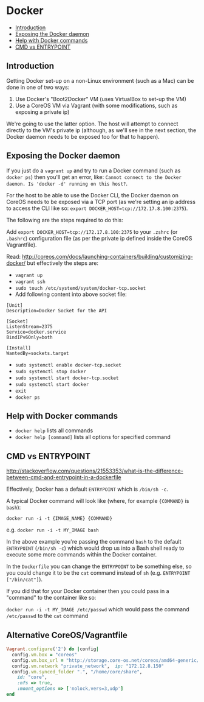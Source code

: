 # Docker

- [Introduction](#introduction)
- [Exposing the Docker daemon](#exposing-the-docker-daemon)
- [Help with Docker commands](#help-with-docker-commands)
- [CMD vs ENTRYPOINT](#cmd-vs-entrypoint)

## Introduction

Getting Docker set-up on a non-Linux environment (such as a Mac) can be done in one of two ways:

1. Use Docker's "Boot2Docker" VM (uses VirtualBox to set-up the VM)
2. Use a CoreOS VM via Vagrant (with some modifications, such as exposing a private ip)

We're going to use the latter option. The host will attempt to connect directly to the VM's private ip (although, as we'll see in the next section, the Docker daemon needs to be exposed too for that to happen).

## Exposing the Docker daemon

If you just do a `vagrant up` and try to run a Docker command (such as `docker ps`) then you'll get an error, like: `Cannot connect to the Docker daemon. Is 'docker -d' running on this host?`.

For the host to be able to use the Docker CLI, the Docker daemon on CoreOS needs to be exposed via a TCP port (as we're setting an ip address to access the CLI like so: `export DOCKER_HOST=tcp://172.17.8.100:2375`).

The following are the steps required to do this:

Add `export DOCKER_HOST=tcp://172.17.8.100:2375` to your `.zshrc` (or `.bashrc`) configuration file (as per the private ip defined inside the CoreOS Vagrantfile).

Read: http://coreos.com/docs/launching-containers/building/customizing-docker/ but effectively the steps are:

- `vagrant up`
- `vagrant ssh`
- `sudo touch /etc/systemd/system/docker-tcp.socket`
- Add following content into above socket file:

```
[Unit]
Description=Docker Socket for the API

[Socket]
ListenStream=2375
Service=docker.service
BindIPv6Only=both

[Install]
WantedBy=sockets.target
```

- `sudo systemctl enable docker-tcp.socket`
- `sudo systemctl stop docker`
- `sudo systemctl start docker-tcp.socket`
- `sudo systemctl start docker`
- `exit`
- `docker ps`

## Help with Docker commands

- `docker help` lists all commands
- `docker help [command]` lists all options for specified command

## CMD vs ENTRYPOINT

http://stackoverflow.com/questions/21553353/what-is-the-difference-between-cmd-and-entrypoint-in-a-dockerfile

Effectively, Docker has a default `ENTRYPOINT` which is `/bin/sh -c`. 

A typical Docker command will look like (where, for example `{COMMAND}` is `bash`):

`docker run -i -t {IMAGE_NAME} {COMMAND}` 

e.g. `docker run -i -t MY_IMAGE bash`

In the above example you're passing the command `bash` to the default `ENTRYPOINT` (`/bin/sh -c`) which would drop us into a Bash shell ready to execute some more commands within the Docker container.

In the `Dockerfile` you can change the `ENTRYPOINT` to be something else, so you could change it to be the `cat` command instead of `sh` (e.g. `ENTRYPOINT ["/bin/cat"]`). 

If you did that for your Docker container then you could pass in a "command" to the container like so:

`docker run -i -t MY_IMAGE /etc/passwd` which would pass the command `/etc/passwd` to the `cat` command

## Alternative CoreOS/Vagrantfile

```rb
Vagrant.configure('2') do |config|
  config.vm.box = "coreos"
  config.vm.box_url = "http://storage.core-os.net/coreos/amd64-generic/dev-channel/coreos_production_vagrant.box"
  config.vm.network "private_network",  ip: "172.12.8.150"
  config.vm.synced_folder ".", "/home/core/share",
    id: "core",
    :nfs => true,
    :mount_options => ['nolock,vers=3,udp']
end
```
